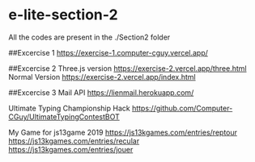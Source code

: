 # e-lite-section-2
All the codes are present in the ./Section2 folder

##Excercise 1
https://exercise-1.computer-cguy.vercel.app/

##Excercise 2
Three.js version https://exercise-2.vercel.app/three.html
Normal Version https://exercise-2.vercel.app/index.html

##Excercise 3
Mail API https://lienmail.herokuapp.com/

Ultimate Typing Championship Hack https://github.com/Computer-CGuy/UltimateTypingContestBOT

My Game for js13game 2019 https://js13kgames.com/entries/reptour https://js13kgames.com/entries/recular https://js13kgames.com/entries/jouer

